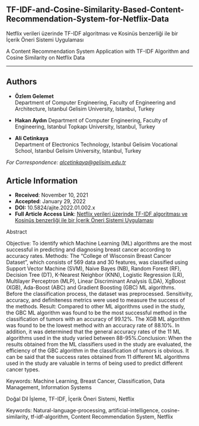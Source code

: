 ## TF-IDF-and-Cosine-Similarity-Based-Content-Recommendation-System-for-Netflix-Data

Netflix verileri üzerinde TF-IDF algoritması ve Kosinüs benzerliği ile bir İçerik Öneri Sistemi Uygulaması

A Content Recommendation System Application with TF-IDF Algorithm and Cosine Similarity on Netflix Data 

---

## Authors
- **Özlem Gelemet**  
  Department of Computer Engineering, Faculty of Engineering and Architecture, Istanbul Gelisim University, Istanbul, Turkey

- **Hakan Aydın** 
  Department of Computer Engineering, Faculty of Engineering, Istanbul Topkapı University, Istanbul, Turkey

- **Ali Cetinkaya**  
  Department of Electronics Technology, Istanbul Gelisim Vocational School, Istanbul Gelisim University, Istanbul, Turkey 

*For Correspondence: alcetinkaya@gelisim.edu.tr*

## Article Information
- **Received**: November 10, 2021  
- **Accepted**: January 29, 2022
- **DOI:** 10.5824/ajite.2022.01.002.x
- **Full Article Access Link**: [Netflix verileri üzerinde TF-IDF algoritması ve Kosinüs benzerliği ile bir İçerik Öneri Sistemi Uygulaması](https://dergipark.org.tr/tr/pub/ajit-e/issue/68716/1012354)

Abstract

Objective: To identify which Machine Learning (ML) algorithms are the most successful in predicting and diagnosing breast cancer according to accuracy rates. Methods: The “College of Wisconsin Breast Cancer Dataset”, which consists of 569 data and 30 features, was classified using Support Vector Machine (SVM), Naive Bayes (NB), Random Forest (RF), Decision Tree (DT), K-Nearest Neighbor (KNN), Logistic Regression (LR), Multilayer Perceptron (MLP), Linear Discriminant Analysis (LDA), XgBoost (XGB), Ada-Boost (ABC) and Gradient Boosting (GBC) ML algorithms. Before the classification process, the dataset was preprocessed. Sensitivity, accuracy, and definiteness metrics were used to measure the success of the methods. Result: Compared to other ML algorithms used in the study, the GBC ML algorithm was found to be the most successful method in the classification of tumors with an accuracy of 99.12%. The XGB ML algorithm was found to be the lowest method with an accuracy rate of 88.10%. In addition, it was determined that the general accuracy rates of the 11 ML algorithms used in the study varied between 88-95%.Conclusion: When the results obtained from the ML classifiers used in the study are evaluated, the efficiency of the GBC algorithm in the classification of tumors is obvious. It can be said that the success rates obtained from 11 different ML algorithms used in the study are valuable in terms of being used to predict different cancer types.

Keywords: Machine Learning, Breast Cancer, Classification, Data Management, Information Systems

Doğal Dil İşleme, TF-IDF, İçerik Öneri Sistemi, Netflix

Keywords: Natural-language-processing, artificial-intelligence, cosine-similarity, tf-idf-algorithm, Content Recommendation System, Netflix
